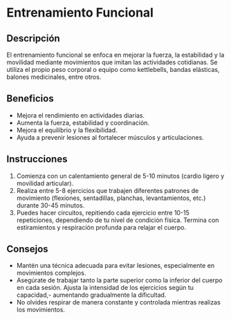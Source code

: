 # Entrenamiento Funcional

## Descripción
El entrenamiento funcional se enfoca en mejorar la fuerza, la estabilidad y la movilidad mediante movimientos que imitan las actividades cotidianas. Se utiliza el propio peso corporal o equipo como kettlebells, bandas elásticas, balones medicinales, entre otros.

## Beneficios
- Mejora el rendimiento en actividades diarias.
- Aumenta la fuerza, estabilidad y coordinación.
- Mejora el equilibrio y la flexibilidad.
- Ayuda a prevenir lesiones al fortalecer músculos y articulaciones.

## Instrucciones
1. Comienza con un calentamiento general de 5-10 minutos (cardio ligero y movilidad articular).
2. Realiza entre 5-8 ejercicios que trabajen diferentes patrones de movimiento (flexiones, sentadillas, planchas, levantamientos, etc.) durante 30-45 minutos.
3. Puedes hacer circuitos, repitiendo cada ejercicio entre 10-15 repeticiones, dependiendo de tu nivel de condición física.
Termina con estiramientos y respiración profunda para relajar el cuerpo.

## Consejos
- Mantén una técnica adecuada para evitar lesiones, especialmente en movimientos complejos.
- Asegúrate de trabajar tanto la parte superior como la inferior del cuerpo en cada sesión.
Ajusta la intensidad de los ejercicios según tu capacidad,- aumentando gradualmente la dificultad.
- No olvides respirar de manera constante y controlada mientras realizas los movimientos.